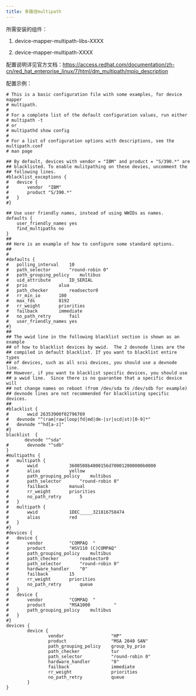 ```yaml
---
title: 多路径multipath
---
```


所需安装的组件：

1. device-mapper-multipath-libs-XXXX

2. device-mapper-multipath-XXXX


配置说明详见官方文档：<https://access.redhat.com/documentation/zh-cn/red_hat_enterprise_linux/7/html/dm_multipath/mpio_description>

配置示例：

    # This is a basic configuration file with some examples, for device mapper
    # multipath.
    #
    # For a complete list of the default configuration values, run either
    # multipath -t
    # or
    # multipathd show config
    #
    # For a list of configuration options with descriptions, see the multipath.conf
    # man page

    ## By default, devices with vendor = "IBM" and product = "S/390.*" are
    ## blacklisted. To enable mulitpathing on these devies, uncomment the
    ## following lines.
    #blacklist_exceptions {
    #	device {
    #		vendor	"IBM"
    #		product	"S/390.*"
    #	}
    #}

    ## Use user friendly names, instead of using WWIDs as names.
    defaults {
    	user_friendly_names yes
    	find_multipaths no
    }
    ##
    ## Here is an example of how to configure some standard options.
    ##
    #
    #defaults {
    #	polling_interval 	10
    #	path_selector		"round-robin 0"
    #	path_grouping_policy	multibus
    #	uid_attribute		ID_SERIAL
    #	prio			alua
    #	path_checker		readsector0
    #	rr_min_io		100
    #	max_fds			8192
    #	rr_weight		priorities
    #	failback		immediate
    #	no_path_retry		fail
    #	user_friendly_names	yes
    #}
    ##
    ## The wwid line in the following blacklist section is shown as an example
    ## of how to blacklist devices by wwid.  The 2 devnode lines are the
    ## compiled in default blacklist. If you want to blacklist entire types
    ## of devices, such as all scsi devices, you should use a devnode line.
    ## However, if you want to blacklist specific devices, you should use
    ## a wwid line.  Since there is no guarantee that a specific device will
    ## not change names on reboot (from /dev/sda to /dev/sdb for example)
    ## devnode lines are not recommended for blacklisting specific devices.
    ##
    #blacklist {
    #       wwid 26353900f02796769
    #	devnode "^(ram|raw|loop|fd|md|dm-|sr|scd|st)[0-9]*"
    #	devnode "^hd[a-z]"
    #}
    blacklist  {
           devnode "^sda"
    #       devnode "^sdb"
    }
    #multipaths {
    #	multipath {
    #		wwid			3600508b4000156d700012000000b0000
    #		alias			yellow
    #		path_grouping_policy	multibus
    #		path_selector		"round-robin 0"
    #		failback		manual
    #		rr_weight		priorities
    #		no_path_retry		5
    #	}
    #	multipath {
    #		wwid			1DEC_____321816758474
    #		alias			red
    #	}
    #}
    #devices {
    #	device {
    #		vendor			"COMPAQ  "
    #		product			"HSV110 (C)COMPAQ"
    #		path_grouping_policy	multibus
    #		path_checker		readsector0
    #		path_selector		"round-robin 0"
    #		hardware_handler	"0"
    #		failback		15
    #		rr_weight		priorities
    #		no_path_retry		queue
    #	}
    #	device {
    #		vendor			"COMPAQ  "
    #		product			"MSA1000         "
    #		path_grouping_policy	multibus
    #	}
    #}
    devices {
            device {
                    vendor                  "HP"
                    product                 "MSA 2040 SAN"
                    path_grouping_policy    group_by_prio
                    path_checker            tur
                    path_selector           "round-robin 0"
                    hardware_handler        "0"
                    failback                immediate
                    rr_weight               priorities
                    no_path_retry           queue
            }
    }

